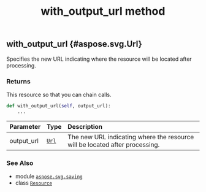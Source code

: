 ﻿---
title: with_output_url method
second_title: Aspose.SVG for Python via .NET API References
description: 
type: docs
weight: 40
url: /python-net/aspose.svg.saving/resource/with_output_url/
is_root: false
---

## with_output_url {#aspose.svg.Url}

Specifies the new URL indicating where the resource will be located after processing.


### Returns 


This resource so that you can chain calls.


```python
def with_output_url(self, output_url):
    ...
```


| Parameter | Type | Description |
| :- | :- | :- |
| output_url | [`Url`](/svg/python-net/aspose.svg/url) | The new URL indicating where the resource will be located after processing. |



### See Also
* module [`aspose.svg.saving`](../../)
* class [`Resource`](/svg/python-net/aspose.svg.saving/resource)
